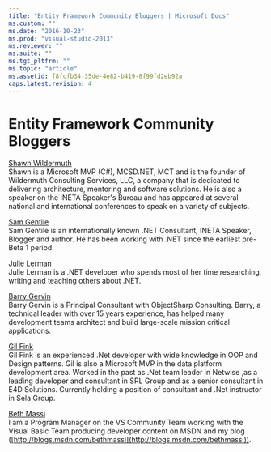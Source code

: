 ```yaml
---
title: "Entity Framework Community Bloggers | Microsoft Docs"
ms.custom: ""
ms.date: "2016-10-23"
ms.prod: "visual-studio-2013"
ms.reviewer: ""
ms.suite: ""
ms.tgt_pltfrm: ""
ms.topic: "article"
ms.assetid: f8fcfb34-35de-4e82-b419-8f99fd2eb92a
caps.latest.revision: 4
---
```

# Entity Framework Community Bloggers
[Shawn Wildermuth](http://wildermuth.com/Tag/ADO.NET%20Data%20Services)  
Shawn is a Microsoft MVP (C#), MCSD.NET, MCT and is the founder of Wildermuth Consulting Services, LLC, a company that is dedicated to delivering architecture, mentoring and software solutions. He is also a speaker on the INETA Speaker's Bureau and has appeared at several national and international conferences to speak on a variety of subjects.  

[Sam Gentile](http://samgentile.com/Web/)  
Sam Gentile is an internationally known .NET Consultant, INETA Speaker, Blogger and author. He has been working with .NET since the earliest pre-Beta 1 period.  

[Julie Lerman](http://thedatafarm.com/blog/)  
Julie Lerman is a .NET developer who spends most of her time researching, writing and teaching others about .NET.  

[Barry Gervin](http://blogs.objectsharp.com/cs/blogs/barry/)  
Barry Gervin is a Principal Consultant with ObjectSharp Consulting. Barry, a technical leader with over 15 years experience, has helped many development teams architect and build large-scale mission critical applications.  

[Gil Fink](http://blogs.microsoft.co.il/gilf/)  
Gil Fink is an experienced .Net developer with wide knowledge in OOP and Design patterns. Gil is also a Microsoft MVP in the data platform development area. Worked in the past as .Net team leader in Netwise ,as a leading developer and consultant in SRL Group and as a senior consultant in E4D Solutions. Currently holding a position of consultant and .Net instructor in Sela Group.  

[Beth Massi](http://blogs.msdn.com/bethmassi/archive/tags/ado.net%20data%20services/default.aspx)  
I am a Program Manager on the VS Community Team working with the Visual Basic Team producing developer content on MSDN and my blog ([http://blogs.msdn.com/bethmassi](http://blogs.msdn.com/bethmassi)).  
